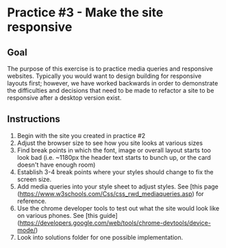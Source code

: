 # Practice #3 - Make the site responsive

## Goal
The purpose of this exercise is to practice media queries and responsive websites.
Typically you would want to design building for responsive layouts first; however,
we have worked backwards in order to demonstrate the difficulties and decisions that
need to be made to refactor a site to be responsive after a desktop version exist.

## Instructions
1. Begin with the site you created in practice #2
2. Adjust the browser size to see how you site looks at various sizes
3. Find break points in which the font, image or overall layout starts too look
bad (i.e. ~1180px the header text starts to bunch up, or the card doesn't have enough room)
4. Establish 3-4 break points where your styles should change to fix the screen size.
5. Add media queries into your style sheet to adjust styles. See [this page (https://www.w3schools.com/Css/css_rwd_mediaqueries.asp) for reference.
6. Use the chrome developer tools to test out what the site would look like on
various phones. See [this guide] (https://developers.google.com/web/tools/chrome-devtools/device-mode/)
7. Look into solutions folder for one possible implementation.

